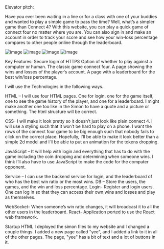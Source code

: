 Elevator pitch:

Have you ever been waiting in a line or for a class with one of your buddies and wanted to play a simple game to pass the time? Well, what’s a simpler game than Connect 4? With this website, you can play a quick game of connect four no matter where you are. You can also sign in and make an account in order to track your score and see how your win-loss percentage compares to other people online through the leaderboard.

 ![image](https://github.com/jackjohn684/startup/assets/143542012/6fa264da-6344-4f8a-91da-c9c191abc4c4)
![image](https://github.com/jackjohn684/startup/assets/143542012/71223e21-041b-4ef8-9359-f46c37f64831)
![image](https://github.com/jackjohn684/startup/assets/143542012/e27da309-fad9-4bb4-9583-40f47afd9be9)
![image](https://github.com/jackjohn684/startup/assets/143542012/bf0d2a37-ac95-497d-8021-537da53232be)

 
Key Features:
Secure login of HTTPS
Option of whether to play against a computer or human.
The classic game connect four.
A page showing the wins and losses of the player’s account.
A page with a leaderboard for the best win/loss percentage.


I will use the Technologies in the following ways.

HTML – I will use four HTML pages. One for login, one for the game itself, one to see the game history of the player, and one for a leaderboard. I might make another one too like in the Simon to have a quote and a picture or something. The html structure will be correct.

CSS- I will make it look pretty so it doesn’t just look like plain connect 4. I will use a styling such that it won’t be hard to play on a phone. I want the rows of the connect four game to be big enough such that nobody fails to click on the correct place. Hopefully, I’ll be able to make it look better than a simple 2d model and I’ll be able to put an animation for the tokens dropping.

JavaScript – It will help with login and everything that has to do with the game including the coin dropping and determining when someone wins. I think I’ll also have to use JavaScript to make the code for the computer opponent. 

Service – I can use the backend service for login, and the leaderboard of who has the best win ratio or the most wins.
DB – Store the users, the games, and the win and loss percentage.
Login- Register and login users. One can log in so that they can access their own wins and losses and play as themselves. 

WebSocket- When someone’s win ratio changes, it will broadcast it to all the other users in the leaderboard.
React- Application ported to use the React web framework.

Startup HTML
I deployed the simon files to my website and I changed a couple things. I added a new page called "yee", and I added a link to it in all of the other pages. The page, "yee" has a bit of text and a lot of buttons in it.
